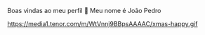 Boas vindas ao meu perfil 🤍
Meu nome é João Pedro
<!-- Meu nome é João Pedro
Estou estudando na Alura
Estou me desenvolvendo na linguagem JavaScript
Utilizo esse espaço para minha organização e compartilhamento dos meus projetos desenvolvidos

Você entrar em contato comigo📫
00001084541178sp@al.educacao.sp.gov.br
@Joao8454
-->


https://media1.tenor.com/m/WtVnnj9BBpsAAAAC/xmas-happy.gif
